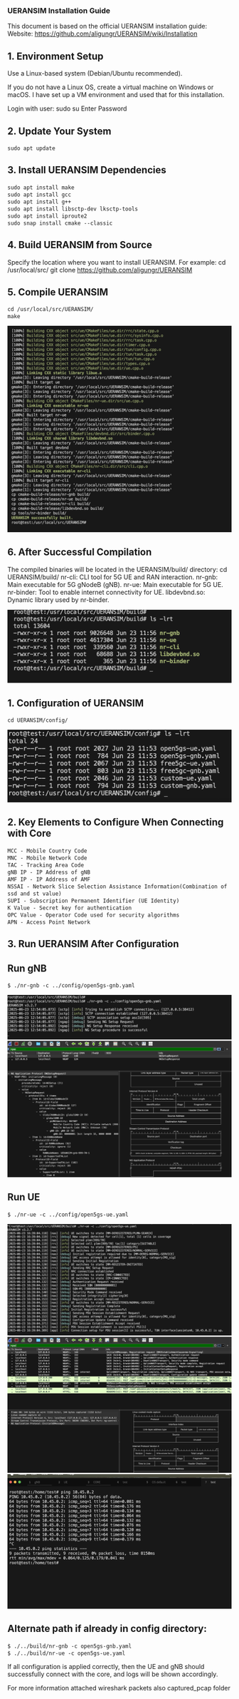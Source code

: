 ### UERANSIM Installation Guide

This document is based on the official UERANSIM installation guide:
Website: https://github.com/aligungr/UERANSIM/wiki/Installation

## 1. Environment Setup

Use a Linux-based system (Debian/Ubuntu recommended).

If you do not have a Linux OS, create a virtual machine on Windows or macOS.
I have set up a VM environment and used that for this installation.

Login with user:
    sudo su
    Enter Password

## 2. Update Your System
    sudo apt update

## 3. Install UERANSIM Dependencies
    sudo apt install make
    sudo apt install gcc
    sudo apt install g++
    sudo apt install libsctp-dev lksctp-tools
    sudo apt install iproute2
    sudo snap install cmake --classic

## 4. Build UERANSIM from Source
Specify the location where you want to install UERANSIM. For example:
    cd /usr/local/src/
    git clone https://github.com/aligungr/UERANSIM

## 5. Compile UERANSIM
    cd /usr/local/src/UERANSIM/
    make
![Successful build UERANSIM](../../Pictures/UERANSIM_Build.png)

## 6. After Successful Compilation
The compiled binaries will be located in the UERANSIM/build/ directory:
    cd UERANSIM/build/
    nr-cli: CLI tool for 5G UE and RAN interaction.
    nr-gnb: Main executable for 5G gNodeB (gNB).
    nr-ue: Main executable for 5G UE.
    nr-binder: Tool to enable internet connectivity for UE.
    libdevbnd.so: Dynamic library used by nr-binder.

![Binaries UERANSIM](../../Pictures/UERANSIM_bin.png)


## 1. Configuration of UERANSIM
    cd UERANSIM/config/

![Config file UERANSIM](../../Pictures/UERANSIM_config.png)

## 2. Key Elements to Configure When Connecting with Core
    MCC - Mobile Country Code 
    MNC - Mobile Network Code 
    TAC - Tracking Area Code
    gNB IP - IP Address of gNB
    AMF IP - IP Address of AMF
    NSSAI - Network Slice Selection Assistance Information(Combination of ssd and st value)
    SUPI - Subscription Permanent Identifier (UE Identity)
    K Value - Secret key for authentication
    OPC Value - Operator Code used for security algorithms
    APN - Access Point Network

## 3. Run UERANSIM After Configuration
## Run gNB
    $ ./nr-gnb -c ../config/open5gs-gnb.yaml

![gNB UERANSIM](../../Pictures/gNB_success_connects_core.png)
![gNB wireshark](../../Pictures/Wireshark_ngap_gNB.png)


## Run UE
    $ ./nr-ue -c ../config/open5gs-ue.yaml

![UE UERANSIM](../../Pictures/Ue_attached.png)
![UE wireshark](../../Pictures/Wireshark_UE.png)
![UE ping](../../Pictures/UE_ping.png)



## Alternate path if already in config directory:

    $ ./../build/nr-gnb -c open5gs-gnb.yaml
    $ ./../build/nr-ue -c open5gs-ue.yaml


If all configuration is applied correctly, then the UE and gNB should successfully connect with the core, and logs will be shown accordingly.

For more information attached wireshark packets also captured_pcap folder

